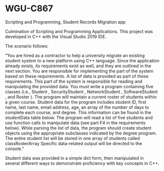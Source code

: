 # WGU-C867
Scripting and Programming, Student Records Migration app

Culmination of Scripting and Programming Applications. This project was developed in C++ with the Visual Studio 2019 IDE.

The scenario follows:

"You are hired as a contractor to help a university migrate an existing student system to a new platform using C++ language. Since the application already exists, its requirements exist as well, and they are outlined in the next section. You are responsible for implementing the part of the system based on these requirements. A list of data is provided as part of these requirements. This part of the system is responsible for reading and manipulating the provided data.
You must write a program containing five classes (i.e.,  Student , SecurityStudent , NetworkStudent , SoftwareStudent , and  Roster ). The program will maintain a current roster of students within a given course. Student data for the program includes student ID, first name, last name, email address, age, an array of the number of days to complete each course, and degree. This information can be found in the studentData table below. The program will read a list of five students and use function calls to manipulate data (see part F4 in the requirements below). While parsing the list of data, the program should create student objects using the appropriate subclasses indicated by the degree program. The entire student list will be stored in one array of students called  classRosterArray Specific data-related output will be directed to the console."

Student data was provided in a simple dict form, then manipulated in several different ways to demonstrate proficiency with key concepts in C++. 
